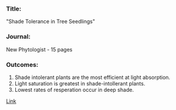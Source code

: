 ### Title: 
"Shade Tolerance in Tree Seedlings"

### Journal:
New Phytologist - 15 pages

### Outcomes:
1) Shade intolerant plants are the most efficient at light absorption.
2) Light saturation is greatest in shade-intollerant plants.
3) Lowest rates of resperation occur in deep shade.

[Link](https://nph.onlinelibrary.wiley.com/doi/abs/10.1111/j.1469-8137.1967.tb05432.x)
